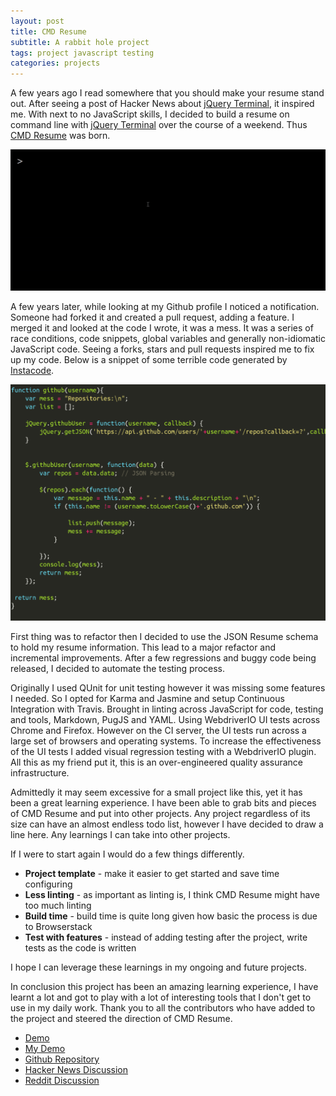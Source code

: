 ```yaml
---
layout: post
title: CMD Resume
subtitle: A rabbit hole project
tags: project javascript testing
categories: projects
---
```


A few years ago I read somewhere that you should make your resume stand out. After seeing a post of Hacker News about [jQuery Terminal](https://terminal.jcubic.pl/), it inspired me. With next to no JavaScript skills, I decided to build a resume on command line with [jQuery Terminal](https://terminal.jcubic.pl/) over the course of a weekend. Thus [CMD Resume](https://github.com/bbody/CMD-Resume) was born.

![Animation of CMD Resume](https://raw.githubusercontent.com/bbody/bbody.github.io/master/_posts/images/2019-01-07-cmd-resume/gif_example.gif)

A few years later, while looking at my Github profile I noticed a notification. Someone had forked it and created a pull request, adding a feature. I merged it and looked at the code I wrote, it was a mess. It was a series of race conditions, code snippets, global variables and generally non-idiomatic JavaScript code. Seeing a forks, stars and pull requests inspired me to fix up my code. Below is a snippet of some terrible code generated by [Instacode](http://instaco.de/).

![Example of some bad code](https://raw.githubusercontent.com/bbody/bbody.github.io/master/_posts/images/2019-01-07-cmd-resume/code_snippet.png)

First thing was to refactor then I decided to use the JSON Resume schema to hold my resume information. This lead to a major refactor and incremental improvements. After a few regressions and buggy code being released, I decided to automate the testing process.

Originally I used QUnit for unit testing however it was missing some features I needed. So I opted for Karma and Jasmine and setup Continuous Integration with Travis. Brought in linting across JavaScript for code, testing and tools, Markdown, PugJS and YAML. Using WebdriverIO UI tests across Chrome and Firefox. However on the CI server, the UI tests run across a large set of browsers and operating systems. To increase the effectiveness of the UI tests I added visual regression testing with a WebdriverIO plugin. All this as my friend put it, this is an over-engineered quality assurance infrastructure.

Admittedly it may seem excessive for a small project like this, yet it has been a great learning experience. I have been able to grab bits and pieces of CMD Resume and put into other projects. Any project regardless of its size can have an almost endless todo list, however I have decided to draw a line here. Any learnings I can take into other projects.

If I were to start again I would do a few things differently.

- **Project template** - make it easier to get started and save time configuring
- **Less linting** - as important as linting is, I think CMD Resume might have too much linting
- **Build time** - build time is quite long given how basic the process is due to Browserstack
- **Test with features** - instead of adding testing after the project, write tests as the code is written

I hope I can leverage these learnings in my ongoing and future projects.

In conclusion this project has been an amazing learning experience, I have learnt a lot and got to play with a lot of interesting tools that I don't get to use in my daily work. Thank you to all the contributors who have added to the project and steered the direction of CMD Resume.

- [Demo](https://cmd-resume.bbody.io/)
- [My Demo](https://cmd-resume.bbody.io/me)
- [Github Repository](https://github.com/bbody/CMD-Resume)
- [Hacker News Discussion](https://news.ycombinator.com/item?id=21415593)
- [Reddit Discussion](https://www.reddit.com/r/SideProject/comments/dr10gi/command_line_r%C3%A9sum%C3%A9/)